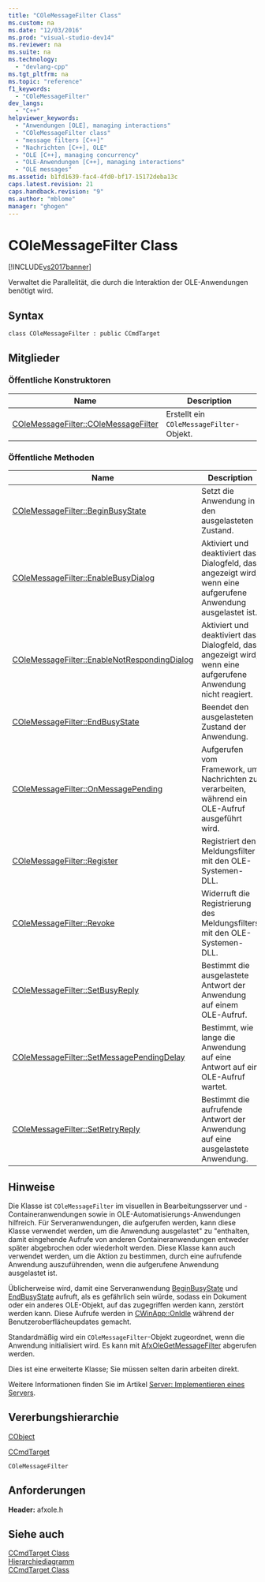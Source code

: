 ```yaml
---
title: "COleMessageFilter Class"
ms.custom: na
ms.date: "12/03/2016"
ms.prod: "visual-studio-dev14"
ms.reviewer: na
ms.suite: na
ms.technology: 
  - "devlang-cpp"
ms.tgt_pltfrm: na
ms.topic: "reference"
f1_keywords: 
  - "COleMessageFilter"
dev_langs: 
  - "C++"
helpviewer_keywords: 
  - "Anwendungen [OLE], managing interactions"
  - "COleMessageFilter class"
  - "message filters [C++]"
  - "Nachrichten [C++], OLE"
  - "OLE [C++], managing concurrency"
  - "OLE-Anwendungen [C++], managing interactions"
  - "OLE messages"
ms.assetid: b1fd1639-fac4-4fd0-bf17-15172deba13c
caps.latest.revision: 21
caps.handback.revision: "9"
ms.author: "mblome"
manager: "ghogen"
---
```

# COleMessageFilter Class
[!INCLUDE[vs2017banner](../../assembler/inline/includes/vs2017banner.md)]

Verwaltet die Parallelität, die durch die Interaktion der OLE\-Anwendungen benötigt wird.  
  
## Syntax  
  
```  
class COleMessageFilter : public CCmdTarget  
```  
  
## Mitglieder  
  
### Öffentliche Konstruktoren  
  
|Name|Description|  
|----------|-----------------|  
|[COleMessageFilter::COleMessageFilter](../Topic/COleMessageFilter::COleMessageFilter.md)|Erstellt ein `COleMessageFilter`\-Objekt.|  
  
### Öffentliche Methoden  
  
|Name|Description|  
|----------|-----------------|  
|[COleMessageFilter::BeginBusyState](../Topic/COleMessageFilter::BeginBusyState.md)|Setzt die Anwendung in den ausgelasteten Zustand.|  
|[COleMessageFilter::EnableBusyDialog](../Topic/COleMessageFilter::EnableBusyDialog.md)|Aktiviert und deaktiviert das Dialogfeld, das angezeigt wird, wenn eine aufgerufene Anwendung ausgelastet ist.|  
|[COleMessageFilter::EnableNotRespondingDialog](../Topic/COleMessageFilter::EnableNotRespondingDialog.md)|Aktiviert und deaktiviert das Dialogfeld, das angezeigt wird, wenn eine aufgerufene Anwendung nicht reagiert.|  
|[COleMessageFilter::EndBusyState](../Topic/COleMessageFilter::EndBusyState.md)|Beendet den ausgelasteten Zustand der Anwendung.|  
|[COleMessageFilter::OnMessagePending](../Topic/COleMessageFilter::OnMessagePending.md)|Aufgerufen vom Framework, um Nachrichten zu verarbeiten, während ein OLE\-Aufruf ausgeführt wird.|  
|[COleMessageFilter::Register](../Topic/COleMessageFilter::Register.md)|Registriert den Meldungsfilter mit den OLE\-Systemen\-DLL.|  
|[COleMessageFilter::Revoke](../Topic/COleMessageFilter::Revoke.md)|Widerruft die Registrierung des Meldungsfilters mit den OLE\-Systemen\-DLL.|  
|[COleMessageFilter::SetBusyReply](../Topic/COleMessageFilter::SetBusyReply.md)|Bestimmt die ausgelastete Antwort der Anwendung auf einem OLE\-Aufruf.|  
|[COleMessageFilter::SetMessagePendingDelay](../Topic/COleMessageFilter::SetMessagePendingDelay.md)|Bestimmt, wie lange die Anwendung auf eine Antwort auf ein OLE\-Aufruf wartet.|  
|[COleMessageFilter::SetRetryReply](../Topic/COleMessageFilter::SetRetryReply.md)|Bestimmt die aufrufende Antwort der Anwendung auf eine ausgelastete Anwendung.|  
  
## Hinweise  
 Die Klasse ist `COleMessageFilter` im visuellen in Bearbeitungsserver und \-Containeranwendungen sowie in OLE\-Automatisierungs\-Anwendungen hilfreich.  Für Serveranwendungen, die aufgerufen werden, kann diese Klasse verwendet werden, um die Anwendung ausgelastet" zu "enthalten, damit eingehende Aufrufe von anderen Containeranwendungen entweder später abgebrochen oder wiederholt werden.  Diese Klasse kann auch verwendet werden, um die Aktion zu bestimmen, durch eine aufrufende Anwendung auszuführenden, wenn die aufgerufene Anwendung ausgelastet ist.  
  
 Üblicherweise wird, damit eine Serveranwendung [BeginBusyState](../Topic/COleMessageFilter::BeginBusyState.md) und [EndBusyState](../Topic/COleMessageFilter::EndBusyState.md) aufruft, als es gefährlich sein würde, sodass ein Dokument oder ein anderes OLE\-Objekt, auf das zugegriffen werden kann, zerstört werden kann.  Diese Aufrufe werden in [CWinApp::OnIdle](../Topic/CWinApp::OnIdle.md) während der Benutzeroberflächeupdates gemacht.  
  
 Standardmäßig wird ein `COleMessageFilter`\-Objekt zugeordnet, wenn die Anwendung initialisiert wird.  Es kann mit [AfxOleGetMessageFilter](../Topic/AfxOleGetMessageFilter.md) abgerufen werden.  
  
 Dies ist eine erweiterte Klasse; Sie müssen selten darin arbeiten direkt.  
  
 Weitere Informationen finden Sie im Artikel [Server: Implementieren eines Servers](../../mfc/servers-implementing-a-server.md).  
  
## Vererbungshierarchie  
 [CObject](../../mfc/reference/cobject-class.md)  
  
 [CCmdTarget](../../mfc/reference/ccmdtarget-class.md)  
  
 `COleMessageFilter`  
  
## Anforderungen  
 **Header:**  afxole.h  
  
## Siehe auch  
 [CCmdTarget Class](../../mfc/reference/ccmdtarget-class.md)   
 [Hierarchiediagramm](../../mfc/hierarchy-chart.md)   
 [CCmdTarget Class](../../mfc/reference/ccmdtarget-class.md)